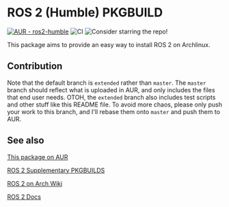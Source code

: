 # ROS 2 (Humble) PKGBUILD

[![AUR - ros2-humble](https://img.shields.io/static/v1?label=AUR&message=ros2-humble&color=1793D1&logo=archlinux)](https://aur.archlinux.org/packages/ros2-humble/)
![CI](https://github.com/m2-farzan/ros2-humble-PKGBUILD/actions/workflows/test.yaml/badge.svg?branch=extended)
![Consider starring the repo!](https://img.shields.io/static/v1?label=&message=Consider+starring+the+repo!&color=gold)

This package aims to provide an easy way to install ROS 2 on Archlinux.

## Contribution

Note that the default branch is `extended` rather than  `master`. The 
`master` branch should reflect what is uploaded in AUR, and only 
includes the files that end user needs. OTOH, the `extended` branch 
also includes test scripts and other stuff like this README file. To avoid 
more chaos, please only push your work to this branch, and I'll rebase 
them onto `master` and push them to AUR.

## See also

[This package on AUR](https://aur.archlinux.org/packages/ros2-humble/)

[ROS 2 Supplementary PKGBUILDS](https://github.com/m2-farzan/ros2-supplementary-pkgbuilds)

[ROS 2 on Arch Wiki](https://wiki.archlinux.org/index.php/ROS)

[ROS 2 Docs](https://docs.ros.org/en/humble)
